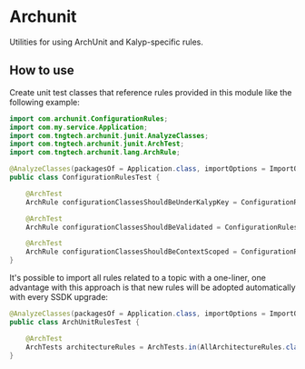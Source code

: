 # Archunit

Utilities for using ArchUnit and Kalyp-specific rules.

## How to use

Create unit test classes that reference rules provided in this module like the following example:

```java
import com.archunit.ConfigurationRules;
import com.my.service.Application;
import com.tngtech.archunit.junit.AnalyzeClasses;
import com.tngtech.archunit.junit.ArchTest;
import com.tngtech.archunit.lang.ArchRule;

@AnalyzeClasses(packagesOf = Application.class, importOptions = ImportOption.DoNotIncludeTests.class)
public class ConfigurationRulesTest {

    @ArchTest
    ArchRule configurationClassesShouldBeUnderKalypKey = ConfigurationRules.CONFIGURATION_CLASSES_SHOULD_BE_UNDER_KALYP_KEY;

    @ArchTest
    ArchRule configurationClassesShouldBeValidated = ConfigurationRules.CONFIGURATION_CLASSES_SHOULD_BE_VALIDATED;

    @ArchTest
    ArchRule configurationClassesShouldBeContextScoped = ConfigurationRules.CONFIGURATION_CLASSES_SHOULD_BE_CONTEXT_SCOPED;
}
```

It's possible to import all rules related to a topic with a one-liner, one advantage with this approach is that new
rules will be adopted automatically with every SSDK upgrade:

```java
@AnalyzeClasses(packagesOf = Application.class, importOptions = ImportOption.DoNotIncludeTests.class)
public class ArchUnitRulesTest {

    @ArchTest
    ArchTests architectureRules = ArchTests.in(AllArchitectureRules.class);
}
```
